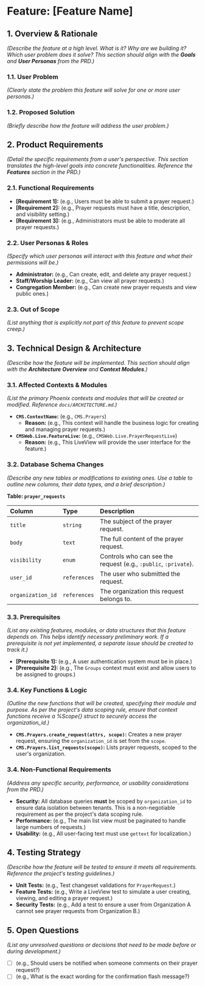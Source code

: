 # Feature: [Feature Name]

## 1. Overview & Rationale

*(Describe the feature at a high level. What is it? Why are we building it? Which user problem does it solve? This section should align with the **Goals** and **User Personas** from the PRD.)*

### 1.1. User Problem
*(Clearly state the problem this feature will solve for one or more user personas.)*

### 1.2. Proposed Solution
*(Briefly describe how the feature will address the user problem.)*

## 2. Product Requirements

*(Detail the specific requirements from a user's perspective. This section translates the high-level goals into concrete functionalities. Reference the **Features** section in the PRD.)*

### 2.1. Functional Requirements
- **[Requirement 1]:** (e.g., Users must be able to submit a prayer request.)
- **[Requirement 2]:** (e.g., Prayer requests must have a title, description, and visibility setting.)
- **[Requirement 3]:** (e.g., Administrators must be able to moderate all prayer requests.)

### 2.2. User Personas & Roles
*(Specify which user personas will interact with this feature and what their permissions will be.)*
- **Administrator:** (e.g., Can create, edit, and delete any prayer request.)
- **Staff/Worship Leader:** (e.g., Can view all prayer requests.)
- **Congregation Member:** (e.g., Can create new prayer requests and view public ones.)

### 2.3. Out of Scope
*(List anything that is explicitly not part of this feature to prevent scope creep.)*

## 3. Technical Design & Architecture

*(Describe how the feature will be implemented. This section should align with the **Architecture Overview** and **Context Modules**.)*

### 3.1. Affected Contexts & Modules
*(List the primary Phoenix contexts and modules that will be created or modified. Reference `docs/ARCHITECTURE.md`.)*
- **`CMS.ContextName`:** (e.g., `CMS.Prayers`)
  - **Reason:** (e.g., This context will handle the business logic for creating and managing prayer requests.)
- **`CMSWeb.Live.FeatureLive`:** (e.g., `CMSWeb.Live.PrayerRequestLive`)
  - **Reason:** (e.g., This LiveView will provide the user interface for the feature.)

### 3.2. Database Schema Changes
*(Describe any new tables or modifications to existing ones. Use a table to outline new columns, their data types, and a brief description.)*

**Table: `prayer_requests`**

| Column | Type | Description |
| :--- | :--- | :--- |
| `title` | `string` | The subject of the prayer request. |
| `body` | `text` | The full content of the prayer request. |
| `visibility` | `enum` | Controls who can see the request (e.g., `:public`, `:private`). |
| `user_id` | `references` | The user who submitted the request. |
| `organization_id` | `references` | The organization this request belongs to. |

### 3.3. Prerequisites
*(List any existing features, modules, or data structures that this feature depends on. This helps identify necessary preliminary work. If a prerequisite is not yet implemented, a separate issue should be created to track it.)*
- **[Prerequisite 1]:** (e.g., A user authentication system must be in place.)
- **[Prerequisite 2]:** (e.g., The `Groups` context must exist and allow users to be assigned to groups.)

### 3.4. Key Functions & Logic
*(Outline the new functions that will be created, specifying their module and purpose. As per the project's data scoping rule, ensure that context functions receive a %Scope{} struct to securely access the organization_id.)*

- **`CMS.Prayers.create_request(attrs, scope)`:** Creates a new prayer request, ensuring the `organization_id` is set from the `scope`.
- **`CMS.Prayers.list_requests(scope)`:** Lists prayer requests, scoped to the user's organization.

### 3.4. Non-Functional Requirements
*(Address any specific security, performance, or usability considerations from the PRD.)*
- **Security:** All database queries **must** be scoped by `organization_id` to ensure data isolation between tenants. This is a non-negotiable requirement as per the project's data scoping rule.
- **Performance:** (e.g., The main list view must be paginated to handle large numbers of requests.)
- **Usability:** (e.g., All user-facing text must use `gettext` for localization.)

## 4. Testing Strategy

*(Describe how the feature will be tested to ensure it meets all requirements. Reference the project's testing guidelines.)*

- **Unit Tests:** (e.g., Test changeset validations for `PrayerRequest`.)
- **Feature Tests:** (e.g., Write a LiveView test to simulate a user creating, viewing, and editing a prayer request.)
- **Security Tests:** (e.g., Add a test to ensure a user from Organization A cannot see prayer requests from Organization B.)

## 5. Open Questions

*(List any unresolved questions or decisions that need to be made before or during development.)*

- [ ] (e.g., Should users be notified when someone comments on their prayer request?)
- [ ] (e.g., What is the exact wording for the confirmation flash message?)
